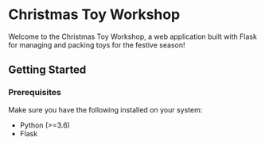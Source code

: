 
# Christmas Toy Workshop

Welcome to the Christmas Toy Workshop, a web application built with Flask for managing and packing toys for the festive season!

## Getting Started

### Prerequisites

Make sure you have the following installed on your system:

- Python (>=3.6)
- Flask
